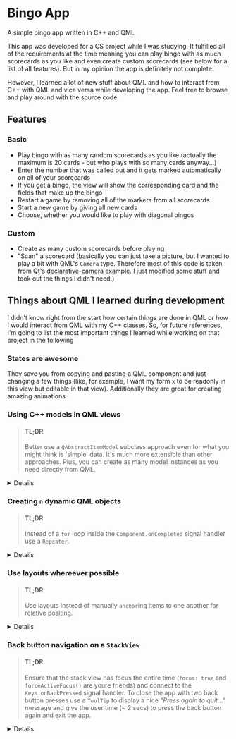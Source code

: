 # Bingo App
A simple bingo app written in C++ and QML

This app was developed for a CS project while I was studying. 
It fulfilled all of the requirements at the time meaning you can play bingo with as much scorecards as you like and even create custom scorecards (see below for a list of all features). 
But in my opinion the app is definitely not complete.

However, I learned a lot of new stuff about QML and how to interact from C++ with QML and vice versa while developing the app. 
Feel free to browse and play around with the source code. 

## Features
### Basic
* Play bingo with as many random scorecards as you like (actually the maximum is 20 cards - but who plays with so many cards anyway...)
* Enter the number that was called out and it gets marked automatically on all of your scorecards
* If you get a bingo, the view will show the corresponding card and the fields that make up the bingo
* Restart a game by removing all of the markers from all scorecards
* Start a new game by giving all new cards
* Choose, whether you would like to play with diagonal bingos
### Custom
* Create as many custom scorecards before playing
* "Scan" a scorecard (basically you can just take a picture, but I wanted to play a bit with QML's `Camera` type.
Therefore most of this code is taken from Qt's [declarative-camera example](https://code.qt.io/cgit/qt/qtmultimedia.git/tree/examples/multimedia/declarative-camera).
I just modified some stuff and took out the things I didn't need.)

## Things about QML I learned during development
I didn't know right from the start how certain things are done in QML or how I would interact from QML with my C++ classes.
So, for future references, I'm going to list the most important things I learned while working on that project in the following

### States are awesome
They save you from copying and pasting a QML component and just changing a few things (like, for example, I want my form `x` to be readonly in this view but editable in that view).
Additionally they are great for creating amazing animations.

### Using C++ models in QML views
> #### TL;DR
> Better use a `QAbstractItemModel` subclass approach even for what you might think is 'simple' data. 
> It's much more extensible than other approaches.
> Plus, you can create as many model instances as you need directly from QML.

<details>

I knew that I wanted to seperate my data from its visualization. 
I also know Qt's MVC system from the C++ side.
So, I searched around and found [this](https://doc.qt.io/qt-5/qtquick-modelviewsdata-cppmodels.html) really good explanation of all of the different methods you can integrate your C++ data models with QML views.

Since I thought the data I have to keep is quite simple (just a number and one or two `bool`s for each field) I started with a QObjectList-based model. 
For better useability I created a class (derived from `QObject`, of course) to represent a number field on a bingo scorecard as it was done in the docs, as well.
This went well until I wanted my model to have some overall attributes that would apply to all number fields.
At that point, I definitely had to switch to the `QAbstractItemModel` subclass approach where I derived my custom model class from `QAbstractListModel`.

This turned out to be the best approach for this problem.
 It also solved problems I would have ran into later when making the cards editable and using multiple scorecards (i.e. multiple models).
With the QObjectList-based approach I would only have one globally shared instance of my model since it is just set as a QML context property.
The `QAbstractItemModel` subclass approach, however, allows you to make the whole type available to QML (using [`qmlRegisterType`](https://doc.qt.io/qt-5/qtqml-cppintegration-definetypes.html#registering-c-types-with-the-qml-type-system)).
</details>

### Creating `n` dynamic QML objects 
> #### TL;DR
> Instead of a `for` loop inside the `Component.onCompleted` signal handler use a `Repeater`.

<details>

My initial thoughts on how I might create 5 scorecards, for example, were to use the `Component.onCompleted` signal handler of the corresponding parent object. 
There I would use a simple `for` loop to create the cards. 
The QML [documentation](https://doc.qt.io/qt-5/qtqml-javascript-dynamicobjectcreation.html) on this was really helpful and I had what I wanted pretty fast:
```qml
Component.onCompleted: {
  for (var i = 0; i < numScoreCards; i++) {
    let component = Qt.createComponent("BingoCardForm.qml")
    if (component.status == Component.Ready) {
      let bingoCard
      if (customModels) {
        bingoCard = component.createObject(scoreCardsView, {
                                             "scoreCardModel": customModels[i]
                                           })
      } else {
        bingoCard = component.createObject(scoreCardsView)
      }

      bingoCards.push(bingoCard)
    }
  }
}
```
Later, I stumbled across the `Repeater` QML object which essentially does the exact same thing while being better readable and less code. 
The `Repeater` allows you to create any number of similar items. 
It uses a model and a delegate. 
For each item in the model a delegate is instantiated. 
The best thing is that plain numbers are already valid models in QML. 
This means that my kind of ugly `for` loop could be replaced by this concise declaration:
```qml
Repeater {
  model: numScoreCards

  BingoCardForm {
    // scoreCardModel will be undefined if there is no custom model
    // -> BingoCardForm will create a new model with random fields
    scoreCardModel: customModels[index]
  }
}
```
</details>

### Use layouts whereever possible
> #### TL;DR
> Use layouts instead of manually `anchor`ing items to one another for relative positing.

<details>

I know, it seems really obvious, but I didn't use layouts for quite some time.
I tried to use `anchors` for positioning my items relatively to each other.
Though this worked actually quite well, it unfortunatly leads to a lot of boilerplate code.
You can still see this in some files because I was too afraid to touch the code and break something by accident.

Layouts save you from the pain of having to anchor each item to its parent `bottom`, for example.

</details>

### Back button navigation on a `StackView`
> #### TL;DR
> Ensure that the stack view has focus the entire time (`focus: true` and `forceActiveFocus()` are youre friends) and connect to the `Keys.onBackPressed` signal handler.
> To close the app with two back button presses use a `ToolTip` to display a nice *"Press again to quit..."* message and give the user time (~ 2 secs) to press the back button again and exit the app.

<details>

I used a QML `StackView` for this project, since you kind of have this proccess with different steps that eventually lead you to the game page:
1. Select the game mode
    * Classic
    * Blackout [not implemented]
    * Tournament [not implemented]
2. Configure your scorecards
    * Use random numbers for the cards
    * Enter your custom numbers
    * Scan a scorecard and use its numbers [not implemented]
3. Finally, play the game

So, as you can see, these are quite a lot of pages.
By default a `StackView` comes along with a `Drawer` displaying all of the pages.
By swiping from the left edge to the center of the screen you can open the drawer and select the page you want to go to.

However, I wanted to predefine a path through the app for the user.
It doesn't make sense to start the game before you configured your scorecards, right?
So, the first step was to kick out the `Drawer` and only provide specific buttons to go forward to the next page by pushing them onto the stack view.
Now there was the question of going back to the previous page. 
The most intuitive thing (at least for most of the Android users) is to press the back button in the navigatino bar.
Unfortunately Qt/QML does not handle back button presses by default let alone pop a page from the stack view without further ado.

So, I had to find a solution myself.
The key here was to ensure the stack view always - and I mean *always* - has focus.
Initially it was enouh to just put `focus: true` inside the declaration of the `StackView` but later I ran into problems with this which is why I ended up doing the following:
```qml
onFocusChanged: {
  if (!focus) {
    forceActiveFocus()
  }
}
```
Now there was just one thing left:
Catch the event when the user presses the back button and just pop a page form the stack.
This can be done quite easily by saying:
```qml
Keys.onBackPressed: {
  pop()
}
```
Great, now the user can navigate really easily and intuitively through my app!

There was just one thing missing for me:
I wanted to have this cool thing where when you are on the main page and press the back button twice within a small time period, the app would close.
Even better would be a little popup saying *"Press again to quit..."* after the first press.

The first thing I needed was a nice popup message.
For this I used a `ToolTip` which is styled just perfectly like I would imagine a popup.
I also tied the tool tips visibility to the `wantsQuit` variable.
```qml
ToolTip {
  id: quitMsg

  text: qsTr("Press again to quit...")
  y: parent.height - 50
  visible: stackView.wantsQuit
  timeout: 2100
  delay: 500
}
```
The `wantsQuit` variable would be set to `true` after I recognised a back button press on the main page.
So, I slightly modified the `Keys.onBackPressed` slot, too.
```qml
Keys.onBackPressed: {
  if (depth > 1) {
    // if not on the main page, don't close the app on back key press
    // just go back one page
    wantsQuit = false
    pop()
  } else if (!wantsQuit) {
    // close on next back button press
    wantsQuit = true
  }
}
```
Lastly, when the user presses the back button for the second time within the 2 seconds period, I want the app to close itself.
Since the tool tip will be visible for the entire 2 seconds (and will have active focus), any key presses will be send to the tool tip. 
Therefore we can detect another back button press by connecting to the `onClosed` signal handler and close the app in there.
```qml
ToolTip {
  id: quitMsg
  //...
  onClosed: {
    if (stackView.wantsQuit) {
      // user pressed back button twice within a small intervall - quit app
      window.close()
    }
  }
}
```

</details>

